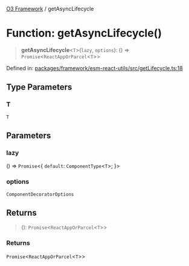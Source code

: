 [O3 Framework](../API.md) / getAsyncLifecycle

# Function: getAsyncLifecycle()

> **getAsyncLifecycle**\<`T`\>(`lazy`, `options`): () => `Promise`\<`ReactAppOrParcel`\<`T`\>\>

Defined in: [packages/framework/esm-react-utils/src/getLifecycle.ts:18](https://github.com/UjjawalPrabhat/openmrs-esm-core/blob/main/packages/framework/esm-react-utils/src/getLifecycle.ts#L18)

## Type Parameters

### T

`T`

## Parameters

### lazy

() => `Promise`\<\{ `default`: `ComponentType`\<`T`\>; \}\>

### options

`ComponentDecoratorOptions`

## Returns

> (): `Promise`\<`ReactAppOrParcel`\<`T`\>\>

### Returns

`Promise`\<`ReactAppOrParcel`\<`T`\>\>
